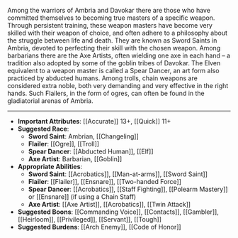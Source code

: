 Among the warriors of Ambria and Davokar there are those who have committed themselves to becoming true masters of a specific weapon. Through persistent training, these weapon masters have become very skilled with their weapon of choice, and often adhere to a philosophy about the struggle between life and death.
They are known as Sword Saints in Ambria, devoted to perfecting their skill with the chosen weapon. Among barbarians there are the Axe Artists, often wielding one axe in each hand – a tradition also adopted by some of the goblin tribes of Davokar. The Elven equivalent to a weapon master is called a Spear Dancer, an art form also practiced by abducted humans. Among trolls, chain weapons are considered extra noble, both very demanding and very effective in the right hands. Such Flailers, in the form of ogres, can often be found in the gladiatorial arenas of Ambria.

---
- **Important Attributes**: [[Accurate]] 13+, [[Quick]] 11+
- **Suggested Race**: 
	- **Sword Saint**: Ambrian, [[Changeling]]
	- **Flailer**: [[Ogre]], [[Troll]]
	- **Spear Dancer**: [[Abducted Human]], [[Elf]]
	- **Axe Artist**: Barbarian, [[Goblin]]
- **Appropriate Abilities**: 
	- **Sword Saint**: [[Acrobatics]], [[Man-at-arms]], [[Sword Saint]] 
	- **Flailer**: [[Flailer]], [[Ensnare]], [[Two-handed Force]] 
	- **Spear Dancer**: [[Acrobatics]], [[Staff Fighting]], [[Polearm Mastery]] or [[Ensnare]] (if using a Chain Staff) 
	- **Axe Artist**: [[Axe Artist]], [[Acrobatics]], [[Twin Attack]]
- **Suggested Boons**: [[Commanding Voice]], [[Contacts]], [[Gambler]], [[Heirloom]], [[Privileged]], [[Servant]], [[Tough]]
- **Suggested Burdens**: [[Arch Enemy]], [[Code of Honor]]